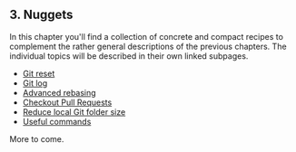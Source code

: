 ## 3. Nuggets

In this chapter you'll find a collection of concrete and compact recipes to complement the rather general descriptions of the previous chapters. The individual topics will be described in their own linked subpages.

* [Git reset](git-reset.md)
* [Git log](git-log.md)
* [Advanced rebasing](advanced-rebasing.md)
* [Checkout Pull Requests](checkout-pull-request.md)
* [Reduce local Git folder size](git-gc.md)
* [Useful commands](useful-commands.md)

More to come.